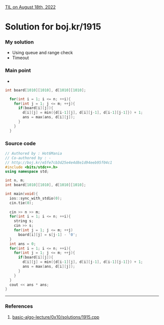 [TIL on August 18th, 2022](../../TIL/2022/08/08-18-2022.md)
# **Solution for boj.kr/1915**

### My solution
- Using queue and range check
- Timeout

### Main point
- 
```cpp
int board[1010][1010], d[1010][1010];

  for(int i = 1; i <= n; ++i){
    for(int j = 1; j <= m; ++j){
      if(board[i][j]){
        d[i][j] = min({d[i-1][j], d[i][j-1], d[i-1][j-1]}) + 1;
        ans = max(ans, d[i][j]);
      }
    }
  }
```

### Source code
```cpp
// Authored by : Hot6Mania
// Co-authored by : -
// http://boj.kr/e5fe7cb3d25e4e4d8e1d94eeb95f04c1
#include <bits/stdc++.h>
using namespace std;

int n, m;
int board[1010][1010], d[1010][1010];

int main(void){
  ios::sync_with_stdio(0);
  cin.tie(0);
  
  cin >> n >> m;
  for(int i = 1; i <= n; ++i){
    string s;
    cin >> s;
    for(int j = 1; j <= m; ++j)
      board[i][j] = s[j-1] - '0';
  }
  int ans = 0;
  for(int i = 1; i <= n; ++i){
    for(int j = 1; j <= m; ++j){
      if(board[i][j]){
        d[i][j] = min({d[i-1][j], d[i][j-1], d[i-1][j-1]}) + 1;
        ans = max(ans, d[i][j]);
      }
    }
  }
  cout << ans * ans;
}
```

___

### References
1. [basic-algo-lecture/0x10/solutions/1915.cpp](https://github.com/encrypted-def/basic-algo-lecture/blob/master/0x10/solutions/1915.cpp)